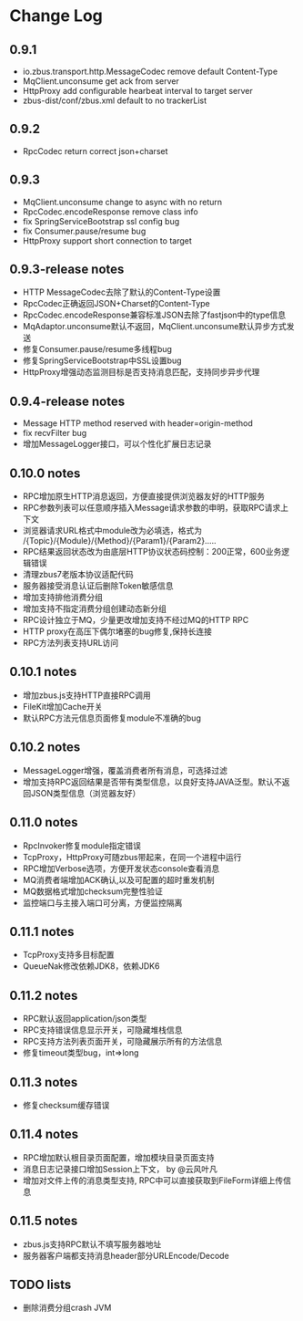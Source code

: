# Change Log

## 0.9.1

- io.zbus.transport.http.MessageCodec remove default Content-Type
- MqClient.unconsume get ack from server
- HttpProxy add configurable hearbeat interval to target server
- zbus-dist/conf/zbus.xml default to no trackerList

## 0.9.2

- RpcCodec return correct json+charset

## 0.9.3

- MqClient.unconsume change to async with no return
- RpcCodec.encodeResponse remove class info
- fix SpringServiceBootstrap ssl config bug
- fix Consumer.pause/resume bug
- HttpProxy support short connection to target


## 0.9.3-release notes
- HTTP MessageCodec去除了默认的Content-Type设置
- RpcCodec正确返回JSON+Charset的Content-Type
- RpcCodec.encodeResponse兼容标准JSON去除了fastjson中的type信息
- MqAdaptor.unconsume默认不返回，MqClient.unconsume默认异步方式发送
- 修复Consumer.pause/resume多线程bug
- 修复SpringServiceBootstrap中SSL设置bug
- HttpProxy增强动态监测目标是否支持消息匹配，支持同步异步代理


## 0.9.4-release notes
- Message HTTP method reserved with header=origin-method
- fix recvFilter bug
- 增加MessageLogger接口，可以个性化扩展日志记录

## 0.10.0 notes
- RPC增加原生HTTP消息返回，方便直接提供浏览器友好的HTTP服务
- RPC参数列表可以任意顺序插入Message请求参数的申明，获取RPC请求上下文
- 浏览器请求URL格式中module改为必填选，格式为 /{Topic}/{Module}/{Method}/{Param1}/{Param2}.....
- RPC结果返回状态改为由底层HTTP协议状态码控制：200正常，600业务逻辑错误
- 清理zbus7老版本协议适配代码 
- 服务器接受消息认证后删除Token敏感信息
- 增加支持排他消费分组
- 增加支持不指定消费分组创建动态新分组
- RPC设计独立于MQ，少量更改增加支持不经过MQ的HTTP RPC
- HTTP proxy在高压下偶尔堵塞的bug修复,保持长连接
- RPC方法列表支持URL访问

## 0.10.1 notes
- 增加zbus.js支持HTTP直接RPC调用
- FileKit增加Cache开关
- 默认RPC方法元信息页面修复module不准确的bug

## 0.10.2 notes

- MessageLogger增强，覆盖消费者所有消息，可选择过滤
- 增加支持RPC返回结果是否带有类型信息，以良好支持JAVA泛型。默认不返回JSON类型信息（浏览器友好）

## 0.11.0 notes

- RpcInvoker修复module指定错误
- TcpProxy，HttpProxy可随zbus带起来，在同一个进程中运行
- RPC增加Verbose选项，方便开发状态console查看消息
- MQ消费者端增加ACK确认,以及可配置的超时重发机制
- MQ数据格式增加checksum完整性验证
- 监控端口与主接入端口可分离，方便监控隔离

## 0.11.1 notes

- TcpProxy支持多目标配置
- QueueNak修改依赖JDK8，依赖JDK6

## 0.11.2 notes

- RPC默认返回application/json类型
- RPC支持错误信息显示开关，可隐藏堆栈信息
- RPC支持方法列表页面开关，可隐藏展示所有的方法信息
- 修复timeout类型bug，int=>long

## 0.11.3 notes

- 修复checksum缓存错误


## 0.11.4 notes

- RPC增加默认根目录页面配置，增加模块目录页面支持 
- 消息日志记录接口增加Session上下文， by @云风叶凡
- 增加对文件上传的消息类型支持, RPC中可以直接获取到FileForm详细上传信息

## 0.11.5 notes

- zbus.js支持RPC默认不填写服务器地址
- 服务器客户端都支持消息header部分URLEncode/Decode


## TODO lists
- 删除消费分组crash JVM
